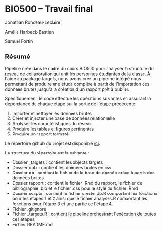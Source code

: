 # BIO500 – Travail final

Jonathan Rondeau-Leclaire

Amélie Harbeck-Bastien

Samuel Fortin

## Résumé
Pipeline créé dans le cadre du cours BIO500 pour analyser la structure du réseau de collaboration qui unit les personnes étudiantes de la classe. À l'aide du package targets, nous avons créé un pipeline intégré nous permettant de produire une étude complète à partir de l'importation des données brutes jusqu'à la création d'un rapport prêt à publier.

Spécifiquement, le code effectue les opérations suivantes en assurant la dépendance de chaque étape sur la sortie de l'étape précédente:

1. Importer et nettoyer les données brutes
2. Créer et injecter une base de données relationnelle
3. Analyser les caractéristiques du réseau
4. Produire les tables et figures pertinentes
5. Produire un rapport formaté

Le répertoire github du projet est disponible [ici](https://github.com/jorondo1/BIO500). 

La structure du répertoire est la suivante : 
- Dossier _targets : contient les objects targets
- Dossier data : contient les données brutes en csv
- Dossier db : contient le fichier de la base de donnée créée à partie des données brutes
- Dossier rapport : contient le fichier .Rmd du rapport, le fichier de bibliographie .bib et le fichier .css pour le style du fichier .Rmd
- Dossier scripts : contient le fichier create_db.R comportant les fonctions pour les étapes 1 et 2 ainsi que le fichier analyses.R comportant les fonctions pour l'étape 3 et une partie de l'étape 4. 
- Fichier .gitignore
- Fichier _targets.R : contient le pipeline orchestrant l'exécution de toutes ces étapes
- Fichier README.md